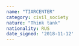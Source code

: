 ```yaml
---
name: "TIARCENTER"
category: civil_society
nature: "Think tank"
nationality: RUS
date_signed: '2018-11-12'
---
```

    